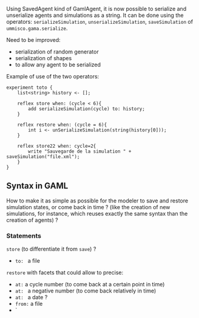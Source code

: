 Using SavedAgent kind of GamlAgent, it is now possible to serialize and unserialize agents and simulations as a string. It can be done using the operators: `serializeSimulation`, `unserializeSimulation`, `saveSimulation` of `ummisco.gama.serialize`.

Need to be improved:
* serialization of random generator
* serialization of shapes
* to allow any agent to be serialized


Example of use of the two operators:
```
experiment toto {
	list<string> history <- [];

	reflex store when: (cycle < 6){
		add serializeSimulation(cycle) to: history;
	}
	
	reflex restore when: (cycle = 6){
		int i <- unSerializeSimulation(string(history[0]));
	} 
	
	reflex store22 when: cycle=2{
		write "Sauvegarde de la simulation " + saveSimulation("file.xml");
	}
}
```


## Syntax in GAML

How to make it as simple as possible for the modeler to save and restore simulation states, or come back in time ?
(like the creation of new simulations, for instance, which reuses exactly the same syntax than the creation of agents) ? 

### Statements

`store` (to differentiate it from `save`) ?
* `to: ` a file 

`restore` with facets that could allow to precise:
* `at:` a cycle number (to come back at a certain point in time)
* `at: ` a negative number (to come back relatively in time)
* `at: ` a date ? 
* `from:` a file
* `
